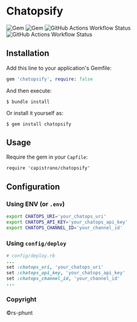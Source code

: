 # Chatopsify

![Gem](https://img.shields.io/gem/v/chatopsify?color=%25234cc61f&label=Gem%20version&logo=ruby&logoColor=red&link=https%3A%2F%2Frubygems.org%2Fgems%2Fchatopsify)
![Gem](https://img.shields.io/gem/dt/chatopsify?color=%2330c754&label=Downloads&logo=rubygems&logoColor=red&link=https%3A%2F%2Frubygems.org%2Fgems%2Fchatopsify)
![GitHub Actions Workflow Status](https://img.shields.io/github/actions/workflow/status/papakvy/chatopsify/run_rubocop.yml?branch=main&logo=rubocop&logoColor=red&label=Rubocop%20Lint)
![GitHub Actions Workflow Status](https://img.shields.io/github/actions/workflow/status/papakvy/chatopsify/run_tests.yml?branch=main&logo=rubocop&logoColor=red&label=Tests%20%F0%9F%A7%AA)
<!-- ![GitHub Repo stars](https://img.shields.io/github/stars/papakvy/chatopsify?logoColor=red) -->

## Installation

Add this line to your application's Gemfile:

```ruby
gem 'chatopsify', require: false
```

And then execute:

    $ bundle install

Or install it yourself as:

    $ gem install chatopsify

## Usage

Require the gem in your `Capfile`:

    require 'capistrano/chatopsify'

## Configuration

### Using ENV (or `.env`)

```bash
export CHATOPS_URI='your_chatops_uri'
export CHATOPS_API_KEY='your_chatops_api_key'
export CHATOPS_CHANNEL_ID='your_channel_id'
```

### Using `config/deploy`

```ruby
# config/deploy.rb
...
set :chatops_uri, 'your_chatops_uri'
set :chatops_api_key, 'your_chatops_api_key'
set :chatops_channel_id, 'your_channel_id'
...
```

### Copyright

©rs-phunt
